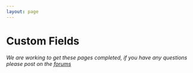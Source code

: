 ```yaml
---
layout: page
---
```


# Custom Fields

*We are working to get these pages completed, if you have any questions please post on the [forums](http://forums.anchorcms.com/)*
